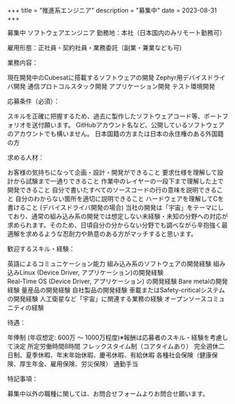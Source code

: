 +++
title = "推進系エンジニア"
description = "募集中"
date = 2023-08-31
+++

募集中
ソフトウェアエンジニア
勤務地：本社（日本国内のみリモート勤務可）



雇用形態：正社員・契約社員・業務委託（副業・兼業なども可）



業務内容：

現在開発中のCubesatに搭載するソフトウェアの開発
Zephyr用デバイスドライバ開発
通信プロトコルスタック開発
アプリケーション開発
テスト環境開発


応募条件（必須）：

スキルを正確に把握するため、過去に製作したソフトウェアコード等、ポートフォリオを送付願います。 GitHubアカウント名など、公開しているソフトウェアのアカウントでも構いません。
日本国籍の方または日本の永住権のある外国籍の方


求める人材：

お客様の気持ちになって企画・設計・開発ができること
要求仕様を理解して設計から試験まで一通りできること
作業中のレイヤーの一段下まで理解した上で開発できること
自分で書いたすべてのソースコードの行の意味を説明できること
自分のわからない箇所を適切に説明できること
ハードウェアを理解してCを書けること (デバイスドライバ開発の場合)
当社の開発は「宇宙」をテーマにしており、通常の組み込み系の開発では想定しない未経験・未知の分野への対応が求められます。そのため、日頃自分の分からない分野でも調べながら辛抱強く最適解を求めるような忍耐力や熱意のある方がマッチすると思います。


歓迎するスキル・経験：

英語によるコミュニケーション能力
組み込み系のソフトウェアの開発経験
組み込みLinux (Device Driver, アプリケーション)の開発経験  
Real-Time OS (Device Driver, アプリケーション) の開発経験
Bare metalの開発経験
量産品の開発経験
自社製品の開発経験
車載またはSafety-criticalシステムの開発経験
人工衛星など「宇宙」に関連する業務の経験
オープンソースコミュニティの経験


待遇：

年俸制 (年収想定: 600万 〜 1000万程度)※報酬は応募者のスキル・経験を考慮して決定
所定労働時間8時間
フレックスタイム制（コアタイムあり）
完全週休二日制、夏季休暇、年末年始休暇、慶弔休暇、有給休暇
各種社会保険（健康保険、厚生年金、雇用保険、労災保険）
通勤手当


特記事項：

募集中以外の職種に関しては、お問合せフォームよりお問合せ願います。 
